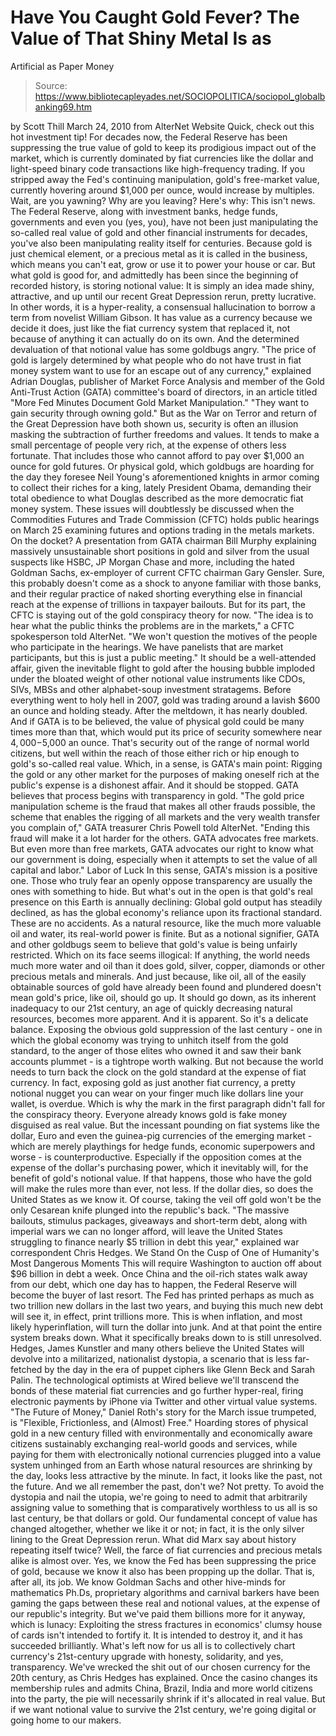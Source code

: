 # Have You Caught Gold Fever? The Value of That Shiny Metal Is as 
Artificial as Paper Money

> Source: https://www.bibliotecapleyades.net/SOCIOPOLITICA/sociopol_globalbanking69.htm

by Scott Thill
March 24, 2010
from
AlterNet Website
Quick, check out this hot investment tip!
For decades now,
the
Federal Reserve has been suppressing the true value of gold to
keep its prodigious impact out of the market, which is currently dominated
by
fiat currencies like the dollar and
light-speed binary code transactions like high-frequency trading. If you
stripped away the Fed's continuing manipulation, gold's free-market value,
currently hovering around $1,000 per ounce, would increase by multiples.
Wait, are you yawning? Why are you leaving?
Here's why: This isn't news.
The Federal Reserve, along with investment
banks, hedge funds, governments and even you (yes, you), have not been just
manipulating the so-called real value of gold and other financial
instruments for decades, you've also been manipulating reality itself for
centuries.
Because gold is just chemical element, or a
precious metal as it is called in the business, which means you can't eat,
grow or use it to power your house or car.
But what gold is good for, and admittedly has
been since the beginning of recorded history, is storing
notional value: It is simply an idea made
shiny, attractive, and up until our recent Great Depression rerun, pretty
lucrative.
In other words, it is a hyper-reality, a
consensual hallucination to borrow a term from novelist William Gibson. It
has value as a currency because we decide it does, just like the fiat
currency system that replaced it, not because of anything it can actually do
on its own.
And the determined devaluation of that notional value has some goldbugs
angry.
"The price of gold is largely determined by
what people who do not have trust in fiat money system want to use for
an escape out of any currency," explained Adrian Douglas, publisher of
Market Force Analysis and member of the Gold Anti-Trust Action (GATA)
committee's board of directors, in an article titled "More Fed Minutes
Document Gold Market Manipulation."
"They want to gain security through owning
gold."
But as
the
War on Terror and
return of the Great Depression have both
shown us, security is often an illusion masking the subtraction of further
freedoms and values. It tends to make a small percentage of people very
rich, at the expense of others less fortunate.
That includes those who cannot afford to pay
over $1,000 an ounce for gold futures. Or physical gold, which goldbugs are
hoarding for the day they foresee Neil Young's aforementioned knights in
armor coming to collect their riches for a king, lately President Obama,
demanding their total obedience to what Douglas described as the more
democratic fiat money system.
These issues will doubtlessly be discussed when the Commodities Futures
and Trade Commission (CFTC)
holds public hearings on March 25 examining futures and options trading in
the metals markets. On the docket?
A presentation from
GATA chairman Bill Murphy explaining
massively unsustainable short positions in gold and silver from the usual
suspects like HSBC, JP Morgan Chase and more, including the hated Goldman
Sachs, ex-employer of current CFTC chairman Gary Gensler. Sure, this
probably doesn't come as a shock to anyone familiar with those banks, and
their regular practice of naked shorting everything else in financial reach
at the expense of trillions in taxpayer bailouts.
But for its part, the CFTC is staying out of the
gold conspiracy theory for now.
"The idea is to hear what the public thinks
the problems are in the markets," a CFTC spokesperson told AlterNet.
"We won't question the motives of the people
who participate in the hearings. We have panelists that are market
participants, but this is just a public meeting."
It should be a well-attended affair, given the
inevitable flight to gold after the housing bubble imploded under the
bloated weight of other notional value instruments like
CDOs, SIVs, MBSs and other alphabet-soup
investment stratagems.
Before
everything went to holy hell in 2007, gold
was trading around a lavish $600 an ounce and holding steady. After the
meltdown, it has nearly doubled. And if GATA is to be believed, the value of
physical gold could be many times more than that, which would put its price
of security somewhere near $4,000-$5,000 an ounce. That's security out of
the range of normal world citizens, but well within the reach of those
either rich or hip enough to gold's so-called real value.
Which, in a sense, is GATA's main point: Rigging the gold or any other
market for the purposes of making oneself rich at the public's expense is a
dishonest affair.
And it should be stopped. GATA believes that
process begins with transparency in gold.
"The gold price manipulation scheme is the
fraud that makes all other frauds possible, the scheme that enables the
rigging of all markets and the very wealth transfer you complain of,"
GATA treasurer Chris Powell told AlterNet.
"Ending this fraud will make it a lot harder
for the others. GATA advocates free markets. But even more than free
markets, GATA advocates our right to know what our government is doing,
especially when it attempts to set the value of all capital and labor."
Labor of Luck
In this sense, GATA's mission is a positive one. Those who truly fear an
openly oppose transparency are usually the ones with something to hide.
But what's out in the open is that gold's real
presence on this Earth is annually declining: Global gold output
has steadily declined, as has the global
economy's reliance upon its fractional standard. These are no accidents. As
a natural resource, like the much more valuable oil and water, its
real-world power is finite.
But as a notional signifier, GATA and other
goldbugs seem to believe that gold's value is being unfairly restricted.
Which on its face seems illogical: If anything,
the world needs much more water and oil than it does gold, silver, copper,
diamonds or other precious metals and minerals. And just because, like oil,
all of the easily obtainable sources of gold have already been found and
plundered doesn't mean gold's price, like oil, should go up.
It should go down, as its inherent inadequacy to
our 21st century, an age of quickly decreasing natural resources, becomes
more apparent. And it is apparent.
So it's a delicate balance. Exposing the obvious gold suppression of the
last century - one in which the global economy was trying to unhitch itself
from the gold standard, to the anger of those elites who owned it and saw
their bank accounts plummet - is a tightrope worth walking.
But not because the world needs to turn back the
clock on the gold standard at the expense of fiat currency. In fact,
exposing gold as just another fiat currency, a pretty notional nugget you
can wear on your finger much like dollars line your wallet, is overdue.
Which is why the mark in the first paragraph didn't fall for the conspiracy
theory. Everyone already knows gold is fake money disguised as real value.
But the incessant pounding on fiat systems like the dollar, Euro and even
the guinea-pig currencies of the emerging market - which are merely
playthings for hedge funds, economic superpowers and worse - is
counterproductive. Especially if the opposition comes at the expense of the
dollar's purchasing power, which it inevitably will, for the benefit of
gold's notional value. If that happens, those who have the gold will make
the rules more than ever, not less.
If the dollar dies, so does the United States as
we know it. Of course, taking the veil off gold won't be the only Cesarean
knife plunged into the republic's back.
"The massive bailouts, stimulus packages,
giveaways and short-term debt, along with imperial wars we can no longer
afford, will leave the United States struggling to finance nearly $5
trillion in debt this year," explained war correspondent Chris Hedges.
We Stand On the Cusp of One of Humanity's Most
Dangerous Moments
This will require Washington to auction off
about $96 billion in debt a week.
Once China and the oil-rich states walk away
from our debt, which one day has to happen, the Federal Reserve will become
the buyer of last resort. The Fed has printed perhaps as much as two
trillion new dollars in the last two years, and buying this much new debt
will see it, in effect, print trillions more. This is when inflation, and
most likely hyperinflation, will turn the dollar into junk. And at that
point the entire system breaks down.
What it specifically breaks down to is still unresolved.
Hedges, James Kunstler and many
others believe the United States will devolve into a militarized,
nationalist dystopia, a scenario that is less far-fetched by the day in the
era of puppet ciphers like Glenn Beck and Sarah Palin.
The technological optimists at Wired believe
we'll transcend the bonds of these material fiat currencies and go further
hyper-real, firing electronic payments by iPhone via Twitter and other
virtual value systems.
"The
Future of Money," Daniel Roth's story for the March issue
trumpeted, is "Flexible, Frictionless, and (Almost) Free."
Hoarding stores of physical gold in a new
century filled with environmentally and economically aware citizens
sustainably exchanging real-world goods and services, while paying for them
with electronically notional currencies plugged into a value system unhinged
from an Earth whose natural resources are shrinking by the day, looks less
attractive by the minute.
In fact, it looks like the past, not the future.
And we all remember the past, don't we? Not pretty.
To avoid the dystopia and nail the utopia, we're going to need to admit that
arbitrarily assigning value to something that is comparatively worthless to
us all is so last century, be that dollars or gold. Our fundamental concept
of value has changed altogether, whether we like it or not; in fact, it is
the only silver lining to the Great Depression rerun.
What did Marx say about history
repeating itself twice?
Well, the farce of fiat currencies and precious metals alike is almost over.
Yes, we know the Fed has been suppressing the price of gold, because we know
it also has been propping up the dollar. That is, after all, its job.
We know Goldman Sachs and other hive-minds for
mathematics Ph.Ds, proprietary algorithms and carnival barkers have been
gaming the gaps between these real and notional values, at the expense of
our republic's integrity.
But we've paid them billions more for it anyway,
which is lunacy: Exploiting the stress fractures in economics' clumsy house
of cards isn't intended to fortify it. It is intended to destroy it, and it
has succeeded brilliantly.
What's left now for us all is to collectively chart currency's 21st-century
upgrade with honesty, solidarity, and yes, transparency. We've wrecked the
shit out of our chosen currency for the 20th century, as Chris Hedges
has explained. Once the casino changes its membership rules and admits
China, Brazil, India and more world citizens into the party, the pie will
necessarily shrink if it's allocated in real value.
But if we want notional value to survive the
21st century, we're going digital or going home to our makers.
